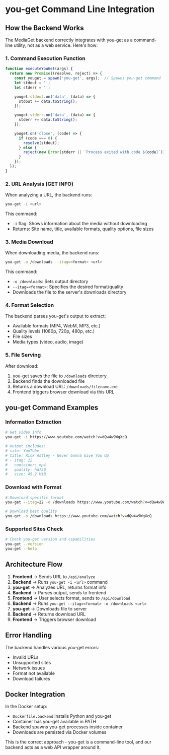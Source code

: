 # you-get Command Line Integration

## How the Backend Works

The MediaGet backend correctly integrates with you-get as a command-line utility, not as a web service. Here's how:

### 1. Command Execution Function

```javascript
function executeYouGet(args) {
  return new Promise((resolve, reject) => {
    const youget = spawn('you-get', args);  // Spawns you-get command
    let stdout = '';
    let stderr = '';

    youget.stdout.on('data', (data) => {
      stdout += data.toString();
    });

    youget.stderr.on('data', (data) => {
      stderr += data.toString();
    });

    youget.on('close', (code) => {
      if (code === 0) {
        resolve(stdout);
      } else {
        reject(new Error(stderr || `Process exited with code ${code}`));
      }
    });
  });
}
```

### 2. URL Analysis (GET INFO)

When analyzing a URL, the backend runs:
```bash
you-get -i <url>
```

This command:
- `-i` flag: Shows information about the media without downloading
- Returns: Site name, title, available formats, quality options, file sizes

### 3. Media Download

When downloading media, the backend runs:
```bash
you-get -o /downloads --itag=<format> <url>
```

This command:
- `-o /downloads`: Sets output directory
- `--itag=<format>`: Specifies the desired format/quality
- Downloads the file to the server's downloads directory

### 4. Format Selection

The backend parses you-get's output to extract:
- Available formats (MP4, WebM, MP3, etc.)
- Quality levels (1080p, 720p, 480p, etc.)
- File sizes
- Media types (video, audio, image)

### 5. File Serving

After download:
1. you-get saves the file to `/downloads` directory
2. Backend finds the downloaded file
3. Returns a download URL: `/downloads/filename.ext`
4. Frontend triggers browser download via this URL

## you-get Command Examples

### Information Extraction
```bash
# Get video info
you-get -i https://www.youtube.com/watch?v=dQw4w9WgXcQ

# Output includes:
# site: YouTube
# title: Rick Astley - Never Gonna Give You Up
# - itag: 22
#   container: mp4
#   quality: hd720
#   size: 45.2 MiB
```

### Download with Format
```bash
# Download specific format
you-get --itag=22 -o /downloads https://www.youtube.com/watch?v=dQw4w9WgXcQ

# Download best quality
you-get -o /downloads https://www.youtube.com/watch?v=dQw4w9WgXcQ
```

### Supported Sites Check
```bash
# Check you-get version and capabilities
you-get --version
you-get --help
```

## Architecture Flow

1. **Frontend** → Sends URL to `/api/analyze`
2. **Backend** → Runs `you-get -i <url>` command
3. **you-get** → Analyzes URL, returns format info
4. **Backend** → Parses output, sends to frontend
5. **Frontend** → User selects format, sends to `/api/download`
6. **Backend** → Runs `you-get --itag=<format> -o /downloads <url>`
7. **you-get** → Downloads file to server
8. **Backend** → Returns download URL
9. **Frontend** → Triggers browser download

## Error Handling

The backend handles various you-get errors:
- Invalid URLs
- Unsupported sites
- Network issues
- Format not available
- Download failures

## Docker Integration

In the Docker setup:
- `Dockerfile.backend` installs Python and you-get
- Container has you-get available in PATH
- Backend spawns you-get processes inside container
- Downloads are persisted via Docker volumes

This is the correct approach - you-get is a command-line tool, and our backend acts as a web API wrapper around it.